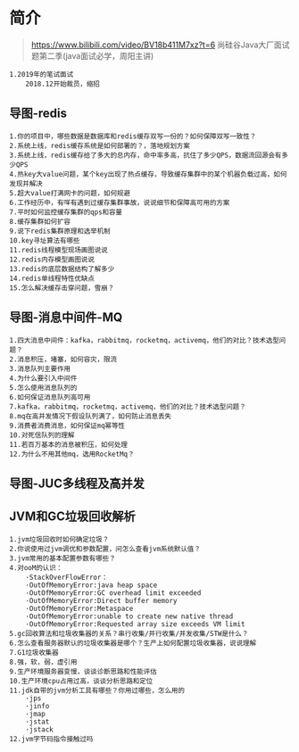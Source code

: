 # 简介
>https://www.bilibili.com/video/BV18b411M7xz?t=6
>尚硅谷Java大厂面试题第二季(java面试必学，周阳主讲)
    
    1.2019年的笔试面试
        2018.12开始裁员，缩招

## 导图-redis
    
    1.你的项目中，哪些数据是数据库和redis缓存双写一份的？如何保障双写一致性？
    2.系统上线，redis缓存系统是如何部署的？，落地规划方案
    3.系统上线，redis缓存给了多大的总内存，命中率多高，抗住了多少QPS，数据流回源会有多少QPS
    4.热key大value问题，某个key出现了热点缓存，导致缓存集群中的某个机器负载过高，如何发现并解决
    5.超大value打满网卡的问题，如何规避
    6.工作经历中，有咩有遇到过缓存集群事故，说说细节和保障高可用的方案
    7.平时如何监控缓存集群的qps和容量
    8.缓存集群如何扩容
    9.说下redis集群原理和选举机制 
    10.key寻址算法有哪些
    11.redis线程模型现场画图说说
    12.redis内存模型画图说说
    13.redis的底层数据结构了解多少
    14.redis单线程特性优缺点
    15.怎么解决缓存击穿问题，雪崩？
    
## 导图-消息中间件-MQ
    
    1.四大消息中间件：kafka，rabbitmq，rocketmq，activemq，他们的对比？技术选型问题？
    2.消息积压，堵塞，如何容灾，限流
    3.消息队列主要作用
    4.为什么要引入中间件
    5.怎么使用消息队列的
    6.如何保证消息队列高可用
    7.kafka，rabbitmq，rocketmq，activemq，他们的对比？技术选型问题？
    8.mq在高并发情况下假设队列满了，如何防止消息丢失
    9.消费者消费消息，如何保证mq幂等性
    10.对死信队列的理解
    11.若百万基本的消息被积压，如何处理
    12.为什么不用其他mq，选用RocketMq？
    
## 导图-JUC多线程及高并发
## JVM和GC垃圾回收解析
    
    1.jvm垃圾回收时如何确定垃圾？
    2.你说使用过jvm调优和参数配置，问怎么查看jvm系统默认值？
    3.jvm常用的基本配置参数有哪些？
    4.对ooM的认识：
        ·StackOverFlowError：
        ·OutOfMemoryError:java heap space
        ·OutOfMemoryError:GC overhead limit exceeded
        ·OutOfMemoryError:Direct buffer memory
        ·OutOfMemoryError:Metaspace
        ·OutOfMemoryError:unable to create new native thread
        ·OutOfMemoryError:Requested array size exceeds VM limit 
    5.gc回收算法和垃圾收集器的关系？串行收集/并行收集/并发收集/STW是什么？
    6.怎么查看服务器默认的垃圾收集器是哪个？生产上如何配置垃圾收集器，说说理解
    7.G1垃圾收集器
    8.强，软，弱，虚引用
    9.生产环境服务器变慢，谈谈诊断思路和性能评估
    10.生产环境cpu占用过高，谈谈分析思路和定位
    11.jdk自带的jvm分析工具有哪些？你用过哪些，怎么用的
        ·jps
        ·jinfo
        ·jmap
        ·jstat
        ·jstack
    12.jvm字节码指令接触过吗
    

